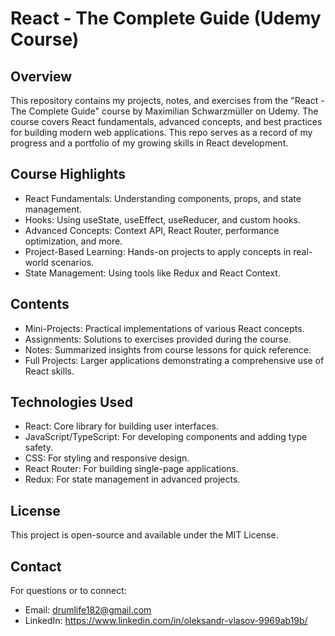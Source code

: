 # React - The Complete Guide (Udemy Course)

## Overview

This repository contains my projects, notes, and exercises from the "React - The Complete Guide" course by Maximilian Schwarzmüller on Udemy. The course covers React fundamentals, advanced concepts, and best practices for building modern web applications. This repo serves as a record of my progress and a portfolio of my growing skills in React development.

## Course Highlights

- React Fundamentals: Understanding components, props, and state management.
- Hooks: Using useState, useEffect, useReducer, and custom hooks.
- Advanced Concepts: Context API, React Router, performance optimization, and more.
- Project-Based Learning: Hands-on projects to apply concepts in real-world scenarios.
- State Management: Using tools like Redux and React Context.

## Contents

- Mini-Projects: Practical implementations of various React concepts.
- Assignments: Solutions to exercises provided during the course.
- Notes: Summarized insights from course lessons for quick reference.
- Full Projects: Larger applications demonstrating a comprehensive use of React skills.

## Technologies Used

- React: Core library for building user interfaces.
- JavaScript/TypeScript: For developing components and adding type safety.
- CSS: For styling and responsive design.
- React Router: For building single-page applications.
- Redux: For state management in advanced projects.

## License

This project is open-source and available under the MIT License.

## Contact

For questions or to connect:

- Email: drumlife182@gmail.com
- LinkedIn: https://www.linkedin.com/in/oleksandr-vlasov-9969ab19b/
